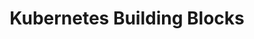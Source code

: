 ---
docType: "Course"
title: "4. Kubernetes Building Blocks"
description: "Learn the details of Kubernetes, including its architecture, components, and how it manages containerized applications."
lectures: 4
courseTitle: "Kubernetes Building Blocks"
themeColor: "#00B39F"
order: 3
cardImage: ""
toc:
  [
    "important-building-blocks",
    "pods",
    "replicasets",
    "deployments",
    "daemonsets",
    "ingress",
    "cronjobs",
  ]
---
